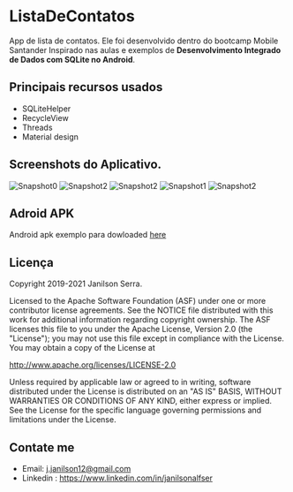 # ListaDeContatos

App de lista de contatos.
Ele foi desenvolvido dentro do bootcamp Mobile Santander Inspirado nas aulas e exemplos de **Desenvolvimento Integrado de Dados com SQLite no Android**.

## Principais recursos usados

 - SQLiteHelper
 - RecycleView
 - Threads
 - Material design
## Screenshots do Aplicativo.

![Snapshot0](./screenshots/home.jpeg)
![Snapshot2](./screenshots/searching.jpeg)
![Snapshot2](./screenshots/add.jpeg)
![Snapshot1](./screenshots/update.jpeg)
![Snapshot2](./screenshots/delete.jpeg)


## Adroid APK
Android apk exemplo para dowloaded [here](./exemple/app-debug.apk)

## Licença

Copyright 2019-2021 Janilson Serra.

Licensed to the Apache Software Foundation (ASF) under one or more contributor
license agreements.  See the NOTICE file distributed with this work for
additional information regarding copyright ownership.  The ASF licenses this
file to you under the Apache License, Version 2.0 (the "License"); you may not
use this file except in compliance with the License.  You may obtain a copy of
the License at

http://www.apache.org/licenses/LICENSE-2.0

Unless required by applicable law or agreed to in writing, software
distributed under the License is distributed on an "AS IS" BASIS, WITHOUT
WARRANTIES OR CONDITIONS OF ANY KIND, either express or implied.  See the
License for the specific language governing permissions and limitations under
the License.

## Contate me

- Email: j.janilson12@gmail.com
- Linkedin : https://www.linkedin.com/in/janilsonalfser



